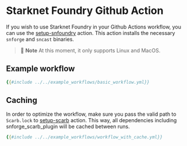 # Starknet Foundry Github Action

If you wish to use Starknet Foundry in your Github Actions workflow, you can use the [setup-snfoundry](https://github.com/marketplace/actions/setup-starknet-foundry) action. This action installs the necessary `snforge` and `sncast` binaries.

> 📝 **Note**
> At this moment, it only supports Linux and MacOS.

## Example workflow

```yml
{{#include ../../example_workflows/basic_workflow.yml}}
```

## Caching

In order to optimize the workflow, make sure you pass the valid path to `Scarb.lock` to [setup-scarb](https://github.com/marketplace/actions/setup-scarb) action. This way, all dependencies including snforge_scarb_plugin will be cached between runs.

```yaml
{{#include ../../example_workflows/workflow_with_cache.yml}}
```
